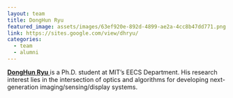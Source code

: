 ```yaml
---
layout: team
title: DongHun Ryu
featured_image: assets/images/63ef920e-892d-4899-ae2a-4cc8b47dd771.png
link: https://sites.google.com/view/dhryu/
categories:
  - team
  - alumni
---
```

[**DongHun Ryu** ](https://sites.google.com/view/dhryu/)is a Ph.D. student at MIT’s EECS Department. His research interest lies in the intersection of optics and algorithms for developing next-generation imaging/sensing/display systems.